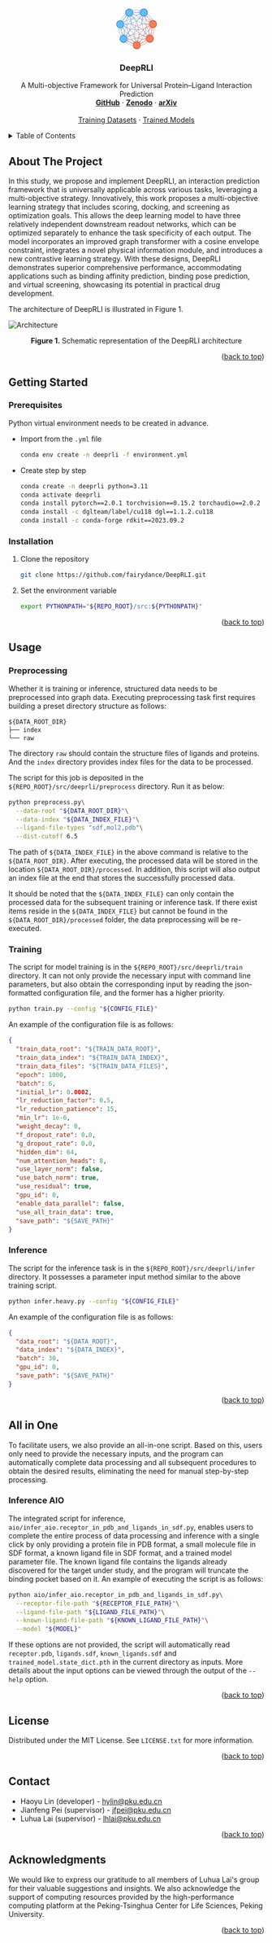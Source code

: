 <a name="readme-top"></a>



<!-- PROJECT LOGO -->
<br />
<div align="center">
  <a href="https://github.com/fairydance/DeepRLI">
    <img src="img/logo.svg" alt="Logo" width="80" height="80">
  </a>

  <h3 align="center">DeepRLI</h3>

  <p align="center">
    A Multi-objective Framework for Universal Protein–Ligand Interaction Prediction
    <br />
    <a href="https://github.com/fairydance/DeepRLI"><strong>GitHub</strong></a>
    ·
    <a href="https://zenodo.org/records/11116386"><strong>Zenodo</strong></a>
    ·
    <a href="https://arxiv.org/abs/2401.10806"><strong>arXiv</strong></a>
    <br />
    <br />
    <a href="https://doi.org/10.5281/zenodo.11116386">Training Datasets</a>
    ·
    <a href="https://github.com/fairydance/DeepRLI/releases">Trained Models</a>
  </p>
</div>



<!-- TABLE OF CONTENTS -->
<details>
  <summary>Table of Contents</summary>
  <ol>
    <li><a href="#about-the-project">About The Project</a></li>
    <li>
      <a href="#getting-started">Getting Started</a>
      <ul>
        <li><a href="#prerequisites">Prerequisites</a></li>
        <li><a href="#installation">Installation</a></li>
      </ul>
    </li>
    <li>
      <a href="#usage">Usage</a>
      <ul>
        <li><a href="#preprocessing">Preprocessing</a></li>
        <li><a href="#training">Training</a></li>
        <li><a href="#inference">Inference</a></li>
      </ul>
    </li>
    <li>
      <a href="#all-in-one">All in One</a>
      <ul>
        <li><a href="#inference-aio">Inference AIO</a></li>
      </ul>
    </li>
    <li><a href="#license">License</a></li>
    <li><a href="#contact">Contact</a></li>
    <li><a href="#acknowledgments">Acknowledgments</a></li>
  </ol>
</details>



<!-- ABOUT THE PROJECT -->
## About The Project

In this study, we propose and implement DeepRLI, an interaction prediction framework that is universally applicable across various tasks, leveraging a multi-objective strategy. Innovatively, this work proposes a multi-objective learning strategy that includes scoring, docking, and screening as optimization goals. This allows the deep learning model to have three relatively independent downstream readout networks, which can be optimized separately to enhance the task specificity of each output. The model incorporates an improved graph transformer with a cosine envelope constraint, integrates a novel physical information module, and introduces a new contrastive learning strategy. With these designs, DeepRLI demonstrates superior comprehensive performance, accommodating applications such as binding affinity prediction, binding pose prediction, and virtual screening, showcasing its potential in practical drug development.

The architecture of DeepRLI is illustrated in Figure 1.

![Architecture][architecture]

<div align="center"><b>Figure 1.</b> Schematic representation of the DeepRLI architecture</div>

<p align="right">(<a href="#readme-top">back to top</a>)</p>



<!-- GETTING STARTED -->
## Getting Started

### Prerequisites

Python virtual environment needs to be created in advance.
* Import from the `.yml` file
  ```sh
  conda env create -n deeprli -f environment.yml
  ```
* Create step by step
  ```sh
  conda create -n deeprli python=3.11
  conda activate deeprli
  conda install pytorch==2.0.1 torchvision==0.15.2 torchaudio==2.0.2 pytorch-cuda=11.8 -c pytorch -c nvidia
  conda install -c dglteam/label/cu118 dgl==1.1.2.cu118
  conda install -c conda-forge rdkit==2023.09.2
  ```

### Installation

1. Clone the repository
   ```sh
   git clone https://github.com/fairydance/DeepRLI.git
   ```
2. Set the environment variable
   ```sh
   export PYTHONPATH="${REPO_ROOT}/src:${PYTHONPATH}"
   ```

<p align="right">(<a href="#readme-top">back to top</a>)</p>



<!-- USAGE EXAMPLES -->
## Usage

### Preprocessing

Whether it is training or inference, structured data needs to be preprocessed into graph data. Executing preprocessing task first requires building a preset directory structure as follows:
```
${DATA_ROOT_DIR}
├── index
└── raw
```
The directory `raw` should contain the structure files of ligands and proteins. And the `index` directory provides index files for the data to be processed.

The script for this job is deposited in the `${REPO_ROOT}/src/deeprli/preprocess` directory. Run it as below:
```sh
python preprocess.py\
  --data-root "${DATA_ROOT_DIR}"\
  --data-index "${DATA_INDEX_FILE}"\
  --ligand-file-types "sdf,mol2,pdb"\
  --dist-cutoff 6.5
```
The path of `${DATA_INDEX_FILE}` in the above command is relative to the `${DATA_ROOT_DIR}`. After executing, the processed data will be stored in the location `${DATA_ROOT_DIR}/processed`. In addition, this script will also output an index file at the end that stores the successfully processed data.

It should be noted that the `${DATA_INDEX_FILE}` can only contain the processed data for the subsequent training or inference task. If there exist items reside in the `${DATA_INDEX_FILE}` but cannot be found in the `${DATA_ROOT_DIR}/processed` folder, the data preprocessing will be re-executed.

### Training

The script for model training is in the `${REPO_ROOT}/src/deeprli/train` directory. It can not only provide the necessary input with command line parameters, but also obtain the corresponding input by reading the json-formatted configuration file, and the former has a higher priority.
```sh
python train.py --config "${CONFIG_FILE}"
```
An example of the configuration file is as follows:
```json
{
  "train_data_root": "${TRAIN_DATA_ROOT}",
  "train_data_index": "${TRAIN_DATA_INDEX}",
  "train_data_files": "${TRAIN_DATA_FILES}",
  "epoch": 1000,
  "batch": 6,
  "initial_lr": 0.0002,
  "lr_reduction_factor": 0.5,
  "lr_reduction_patience": 15,
  "min_lr": 1e-6,
  "weight_decay": 0,
  "f_dropout_rate": 0.0,
  "g_dropout_rate": 0.0,
  "hidden_dim": 64,
  "num_attention_heads": 8,
  "use_layer_norm": false,
  "use_batch_norm": true,
  "use_residual": true,
  "gpu_id": 0,
  "enable_data_parallel": false,
  "use_all_train_data": true,
  "save_path": "${SAVE_PATH}"
}
```


### Inference

The script for the inference task is in the `${REPO_ROOT}/src/deeprli/infer` directory. It possesses a parameter input method similar to the above training script.
```sh
python infer.heavy.py --config "${CONFIG_FILE}"
```
An example of the configuration file is as follows:
```json
{
  "data_root": "${DATA_ROOT}",
  "data_index": "${DATA_INDEX}",
  "batch": 30,
  "gpu_id": 0,
  "save_path": "${SAVE_PATH}"
}
```

<p align="right">(<a href="#readme-top">back to top</a>)</p>



<!-- ALL IN ONE -->
## All in One

To facilitate users, we also provide an all-in-one script. Based on this, users only need to provide the necessary inputs, and the program can automatically complete data processing and all subsequent procedures to obtain the desired results, eliminating the need for manual step-by-step processing.

### Inference AIO

The integrated script for inference, `aio/infer_aio.receptor_in_pdb_and_ligands_in_sdf.py`, enables users to complete the entire process of data processing and inference with a single click by only providing a protein file in PDB format, a small molecule file in SDF format, a known ligand file in SDF format, and a trained model parameter file. The known ligand file contains the ligands already discovered for the target under study, and the program will truncate the binding pocket based on it. An example of executing the script is as follows:

```sh
python aio/infer_aio.receptor_in_pdb_and_ligands_in_sdf.py\
  --receptor-file-path "${RECEPTOR_FILE_PATH}"\
  --ligand-file-path "${LIGAND_FILE_PATH}"\
  --known-ligand-file-path "${KNOWN_LIGAND_FILE_PATH}"\
  --model "${MODEL}"
```

If these options are not provided, the script will automatically read `receptor.pdb`, `ligands.sdf`, `known_ligands.sdf` and `trained_model.state_dict.pth` in the current directory as inputs. More details about the input options can be viewed through the output of the `--help` option.

<p align="right">(<a href="#readme-top">back to top</a>)</p>



<!-- LICENSE -->
## License

Distributed under the MIT License. See `LICENSE.txt` for more information.

<p align="right">(<a href="#readme-top">back to top</a>)</p>



<!-- CONTACT -->
## Contact

- Haoyu Lin (developer) - hylin@pku.edu.cn
- Jianfeng Pei (supervisor) - jfpei@pku.edu.cn
- Luhua Lai (supervisor) - lhlai@pku.edu.cn

<p align="right">(<a href="#readme-top">back to top</a>)</p>



<!-- ACKNOWLEDGMENTS -->
## Acknowledgments

We would like to express our gratitude to all members of Luhua Lai's group for their valuable suggestions and insights. We also acknowledge the support of computing resources provided by the high-performance computing platform at the Peking-Tsinghua Center for Life Sciences, Peking University.

<p align="right">(<a href="#readme-top">back to top</a>)</p>



<!-- MARKDOWN LINKS & IMAGES -->
<!-- https://www.markdownguide.org/basic-syntax/#reference-style-links -->
[architecture]: img/architecture.svg
